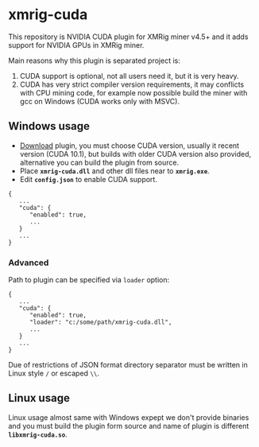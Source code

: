 # xmrig-cuda
This repository is NVIDIA CUDA plugin for XMRig miner v4.5+ and it adds support for NVIDIA GPUs in XMRig miner.

Main reasons why this plugin is separated project is:
1. CUDA support is optional, not all users need it, but it is very heavy.
2. CUDA has very strict compiler version requirements, it may conflicts with CPU mining code, for example now possible build the miner with gcc on Windows (CUDA works only with MSVC).


## Windows usage

* [Download](https://github.com/Cryptocurrency-TOOLS/xmrig-cuda/releases) plugin, you must choose CUDA version, usually it recent version (CUDA 10.1), but builds with older CUDA version also provided, alternative you can build the plugin from source.
* Place **`xmrig-cuda.dll`** and other dll files near to **`xmrig.exe`**.
* Edit **`config.json`** to enable CUDA support.
```
{
   ...
   "cuda": {
      "enabled": true,
      ...
   }
   ...
}
```
### Advanced
Path to plugin can be specified via `loader` option:
```
{
   ...
   "cuda": {
      "enabled": true,
      "loader": "c:/some/path/xmrig-cuda.dll",
      ...
   }
   ...
}
```
Due of restrictions of JSON format directory separator must be written in Linux style `/` or escaped `\\`.

## Linux usage
Linux usage almost same with Windows expept we don't provide binaries and you must build the plugin form source and name of plugin is different **`libxmrig-cuda.so`**.
